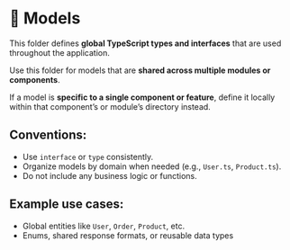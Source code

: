# 🧩 Models

This folder defines **global TypeScript types and interfaces** that are used throughout the application.

Use this folder for models that are **shared across multiple modules or components**.

If a model is **specific to a single component or feature**, define it locally within that component’s or module’s directory instead.

## Conventions:

- Use `interface` or `type` consistently.
- Organize models by domain when needed (e.g., `User.ts`, `Product.ts`).
- Do not include any business logic or functions.

## Example use cases:

- Global entities like `User`, `Order`, `Product`, etc.
- Enums, shared response formats, or reusable data types

